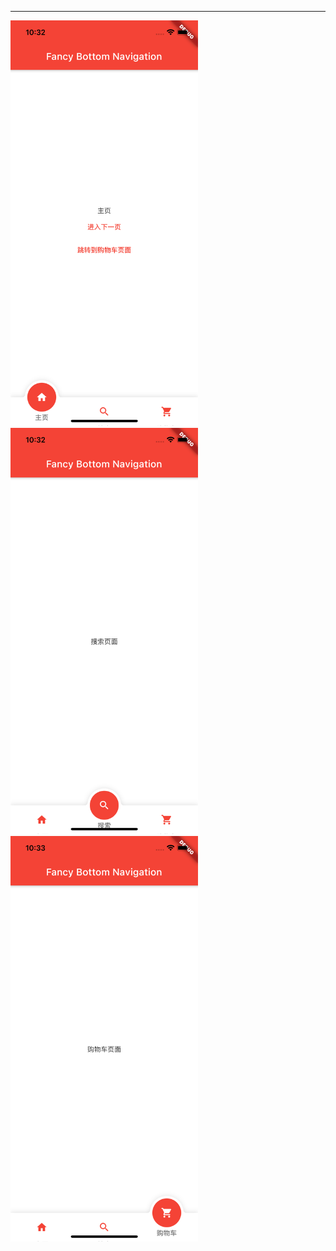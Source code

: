 *****
<p align="left">
  <img src="https://github.com/sxm5220/demoByFlutter/blob/master/demo09/Effect%20picture/01.png" width="300" alt="截图" />
<img src="https://github.com/sxm5220/demoByFlutter/blob/master/demo09/Effect%20picture/02.png" width="300" alt="截图" />
<img src="https://github.com/sxm5220/demoByFlutter/blob/master/demo09/Effect%20picture/03.png" width="300" alt="截图" />
</p>
